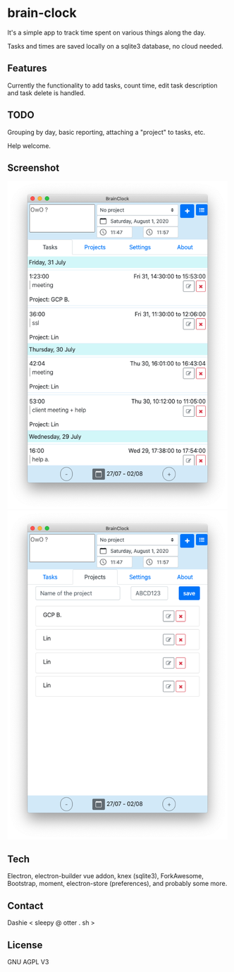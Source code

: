 # brain-clock

It's a simple app to track time spent on various things along the day.

Tasks and times are saved locally on a sqlite3 database, no cloud needed.

## Features

Currently the functionality to add tasks, count time, edit task description and task delete is handled.

## TODO

Grouping by day, basic reporting, attaching a "project" to tasks, etc.

Help welcome.

## Screenshot
<img src="https://raw.githubusercontent.com/rhaamo/brain-clock/master/screenshot1.png" width="500px"/><img src="https://raw.githubusercontent.com/rhaamo/brain-clock/master/screenshot2.png" width="500px"/>

## Tech

Electron, electron-builder vue addon, knex (sqlite3), ForkAwesome, Bootstrap, moment, electron-store (preferences), and probably some more.

## Contact

Dashie < sleepy @ otter . sh >

## License

GNU AGPL V3
